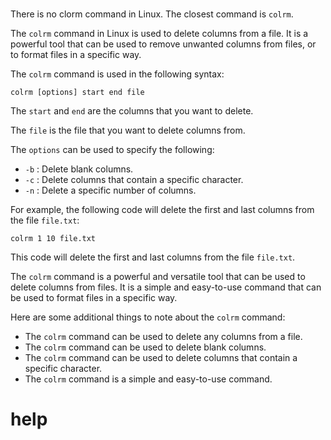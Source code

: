 # 

There is no clorm command in Linux. The closest command is `colrm`.

The `colrm` command in Linux is used to delete columns from a file. It is a powerful tool that can be used to remove unwanted columns from files, or to format files in a specific way.

The `colrm` command is used in the following syntax:

```
colrm [options] start end file
```

The `start` and `end` are the columns that you want to delete.

The `file` is the file that you want to delete columns from.

The `options` can be used to specify the following:

* `-b` : Delete blank columns.
* `-c` : Delete columns that contain a specific character.
* `-n` : Delete a specific number of columns.

For example, the following code will delete the first and last columns from the file `file.txt`:

```
colrm 1 10 file.txt
```

This code will delete the first and last columns from the file `file.txt`.

The `colrm` command is a powerful and versatile tool that can be used to delete columns from files. It is a simple and easy-to-use command that can be used to format files in a specific way.

Here are some additional things to note about the `colrm` command:

* The `colrm` command can be used to delete any columns from a file.
* The `colrm` command can be used to delete blank columns.
* The `colrm` command can be used to delete columns that contain a specific character.
* The `colrm` command is a simple and easy-to-use command.




# help 

```

```
